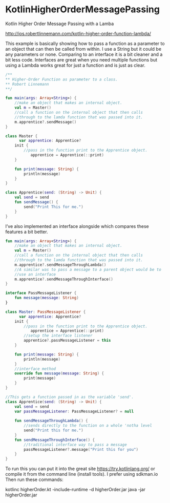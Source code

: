 # KotlinHigherOrderMessagePassing
Kotlin Higher Order Message Passing with a Lamba

http://ios.robertlinnemann.com/kotlin-higher-order-function-lambda/


This example is basically showing how to pass a function as a parameter to an object that can then be called from within. I use a String but it could be any parameters or none. Comparing to an interface it is a bit cleaner and a bit less code. Interfaces are great when you need multiple functions but using a Lambda works great for just a function and is just as clear.
```kotlin
/**
** Higher-Order Function as parameter to a class.
** Robert Linnemann
**/

fun main(args: Array<String>) {
    //make an object that makes an internal object.
    val m = Master()
    //call a function on the internal object that then calls
    //through to the lamda function that was passed into it.
    m.apprentice?.sendMessage()
}

class Master {
      var apprentice: Apprentice?
    init {
        //pass in the function print to the Apprentice object.
	       apprentice = Apprentice(::print)        
    }

    fun print(message: String) {
        println(message)
    }
}

class Apprentice(send: (String) -> Unit) {
    val send = send
    fun sendMessage() {
        send("Print This for me.")
    }
}
```
I’ve also implemented an interface alongside which compares these features a bit better.

```kotlin
fun main(args: Array<String>) {
    //make an object that makes an internal object.
    val m = Master()
    //call a function on the internal object that then calls
    //through to the lamda function that was passed into it.
    m.apprentice?.sendMessageThroughLambda()
    //A similar was to pass a message to a parent object would be to
    //use an interface
    m.apprentice?.sendMessageThroughInterface()
}

interface PassMessageListener {
    fun message(message: String)
}

class Master: PassMessageListener {
      var apprentice: Apprentice?
    init {
        //pass in the function print to the Apprentice object.
	       apprentice = Apprentice(::print)    
        //setup the interface listener
        apprentice?.passMessageListener = this
    }

    fun print(message: String) {
        println(message)
    }
    //interface method
    override fun message(message: String) {
        print(message)
    }
}

//This gets a function passed in as the variable 'send'.
class Apprentice(send: (String) -> Unit) {
    val send = send
    var passMessageListener: PassMessageListener? = null
    
    fun sendMessageThroughLambda() { 
        //sends directly to the function on a whole 'notha level
        send("Print this for me.")
    }
    fun sendMessageThroughInterface() {
        //traditional interface way to pass a message
        passMessageListener?.message("Print this for you")
    }
}
```
To run this you can put it into the great site https://try.kotlinlang.org/
or compile it from the command line (install tools). I prefer using sdkman.io
Then run these commands:

kotlinc higherOrder.kt -include-runtime -d higherOrder.jar
java -jar higherOrder.jar


